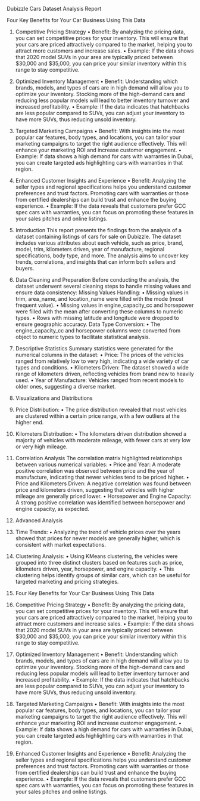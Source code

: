 Dubizzle Cars Dataset Analysis Report

Four Key Benefits for Your Car Business Using This Data
1. Competitive Pricing Strategy
•	Benefit: By analyzing the pricing data, you can set competitive prices for your inventory. This will ensure that your cars are priced attractively compared to the market, helping you to attract more customers and increase sales.
•	Example: If the data shows that 2020 model SUVs in your area are typically priced between $30,000 and $35,000, you can price your similar inventory within this range to stay competitive.
2. Optimized Inventory Management
•	Benefit: Understanding which brands, models, and types of cars are in high demand will allow you to optimize your inventory. Stocking more of the high-demand cars and reducing less popular models will lead to better inventory turnover and increased profitability.
•	Example: If the data indicates that hatchbacks are less popular compared to SUVs, you can adjust your inventory to have more SUVs, thus reducing unsold inventory.
3. Targeted Marketing Campaigns
•	Benefit: With insights into the most popular car features, body types, and locations, you can tailor your marketing campaigns to target the right audience effectively. This will enhance your marketing ROI and increase customer engagement.
•	Example: If data shows a high demand for cars with warranties in Dubai, you can create targeted ads highlighting cars with warranties in that region.
4. Enhanced Customer Insights and Experience
•	Benefit: Analyzing the seller types and regional specifications helps you understand customer preferences and trust factors. Promoting cars with warranties or those from certified dealerships can build trust and enhance the buying experience.
•	Example: If the data reveals that customers prefer GCC spec cars with warranties, you can focus on promoting these features in your sales pitches and online listings.


1.	Introduction
This report presents the findings from the analysis of a dataset containing listings of cars for sale on Dubizzle. The dataset includes various attributes about each vehicle, such as price, brand, model, trim, kilometers driven, year of manufacture, regional specifications, body type, and more. The analysis aims to uncover key trends, correlations, and insights that can inform both sellers and buyers.
2.	Data Cleaning and Preparation
Before conducting the analysis, the dataset underwent several cleaning steps to handle missing values and ensure data consistency:
Missing Values Handling:
•	Missing values in trim, area_name, and location_name were filled with the mode (most frequent value).
•	Missing values in engine_capacity_cc and horsepower were filled with the mean after converting these columns to numeric types.
•	Rows with missing latitude and longitude were dropped to ensure geographic accuracy.
Data Type Conversion:
•	The engine_capacity_cc and horsepower columns were converted from object to numeric types to facilitate statistical analysis.
3.	Descriptive Statistics
Summary statistics were generated for the numerical columns in the dataset:
•	Price: The prices of the vehicles ranged from relatively low to very high, indicating a wide variety of car types and conditions.
•	Kilometers Driven: The dataset showed a wide range of kilometers driven, reflecting vehicles from brand new to heavily used.
•	Year of Manufacture: Vehicles ranged from recent models to older ones, suggesting a diverse market.
4.	Visualizations and Distributions
1.	Price Distribution:
•	The price distribution revealed that most vehicles are clustered within a certain price range, with a few outliers at the higher end.
2.	Kilometers Distribution:
•	The kilometers driven distribution showed a majority of vehicles with moderate mileage, with fewer cars at very low or very high mileage.

5.	Correlation Analysis
The correlation matrix highlighted relationships between various numerical variables:
•	Price and Year: A moderate positive correlation was observed between price and the year of manufacture, indicating that newer vehicles tend to be priced higher.
•	Price and Kilometers Driven: A negative correlation was found between price and kilometers driven, suggesting that vehicles with higher mileage are generally priced lower.
•	Horsepower and Engine Capacity: A strong positive correlation was identified between horsepower and engine capacity, as expected.
6.	Advanced Analysis
1.	Time Trends:
•	Analyzing the trend of vehicle prices over the years showed that prices for newer models are generally higher, which is consistent with market expectations.
2.	Clustering Analysis:
•	Using KMeans clustering, the vehicles were grouped into three distinct clusters based on features such as price, kilometers driven, year, horsepower, and engine capacity.
•	This clustering helps identify groups of similar cars, which can be useful for targeted marketing and pricing strategies.
7.	Four Key Benefits for Your Car Business Using This Data
1. Competitive Pricing Strategy
•	Benefit: By analyzing the pricing data, you can set competitive prices for your inventory. This will ensure that your cars are priced attractively compared to the market, helping you to attract more customers and increase sales.
•	Example: If the data shows that 2020 model SUVs in your area are typically priced between $30,000 and $35,000, you can price your similar inventory within this range to stay competitive.
2. Optimized Inventory Management
•	Benefit: Understanding which brands, models, and types of cars are in high demand will allow you to optimize your inventory. Stocking more of the high-demand cars and reducing less popular models will lead to better inventory turnover and increased profitability.
•	Example: If the data indicates that hatchbacks are less popular compared to SUVs, you can adjust your inventory to have more SUVs, thus reducing unsold inventory.
3. Targeted Marketing Campaigns
•	Benefit: With insights into the most popular car features, body types, and locations, you can tailor your marketing campaigns to target the right audience effectively. This will enhance your marketing ROI and increase customer engagement.
•	Example: If data shows a high demand for cars with warranties in Dubai, you can create targeted ads highlighting cars with warranties in that region.
4. Enhanced Customer Insights and Experience
•	Benefit: Analyzing the seller types and regional specifications helps you understand customer preferences and trust factors. Promoting cars with warranties or those from certified dealerships can build trust and enhance the buying experience.
•	Example: If the data reveals that customers prefer GCC spec cars with warranties, you can focus on promoting these features in your sales pitches and online listings.

